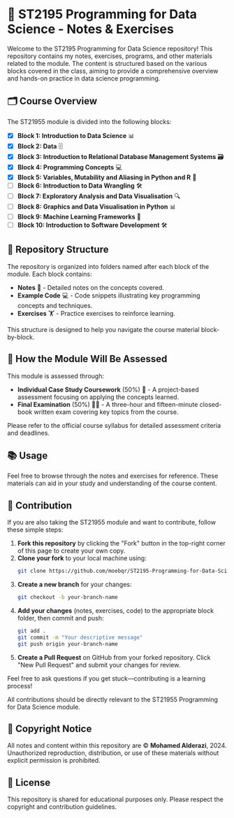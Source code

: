# 📘 ST2195 Programming for Data Science - Notes & Exercises

Welcome to the ST2195 Programming for Data Science repository! This repository contains my notes, exercises, programs, and other materials related to the module. The content is structured based on the various blocks covered in the class, aiming to provide a comprehensive overview and hands-on practice in data science programming.

## 🗂 Course Overview

The ST21955 module is divided into the following blocks:

- [x] **Block 1: Introduction to Data Science** 📊
- [x] **Block 2: Data** 🗄️
- [x] **Block 3: Introduction to Relational Database Management Systems** 🗃️
- [x] **Block 4: Programming Concepts** 💻
- [x] **Block 5: Variables, Mutability and Aliasing in Python and R** 🔧
- [ ] **Block 6: Introduction to Data Wrangling** 🛠️
- [ ] **Block 7: Exploratory Analysis and Data Visualisation** 🔍
- [ ] **Block 8: Graphics and Data Visualisation in Python** 📊
- [ ] **Block 9: Machine Learning Frameworks** 🤖
- [ ] **Block 10: Introduction to Software Development** 🛠️

## 📂 Repository Structure

The repository is organized into folders named after each block of the module. Each block contains:
- **Notes** 📝 - Detailed notes on the concepts covered.
- **Example Code** 💻 - Code snippets illustrating key programming concepts and techniques.
- **Exercises** 🏋️ - Practice exercises to reinforce learning.

This structure is designed to help you navigate the course material block-by-block.

## 📝 How the Module Will Be Assessed

This module is assessed through:
- **Individual Case Study Coursework** (50%) 📝 - A project-based assessment focusing on applying the concepts learned.
- **Final Examination** (50%) 🧑‍🎓 - A three-hour and fifteen-minute closed-book written exam covering key topics from the course.

Please refer to the official course syllabus for detailed assessment criteria and deadlines.

## 📚 Usage

Feel free to browse through the notes and exercises for reference. These materials can aid in your study and understanding of the course content.

## 🤝 Contribution

If you are also taking the ST21955 module and want to contribute, follow these simple steps:

1. **Fork this repository** by clicking the "Fork" button in the top-right corner of this page to create your own copy.
2. **Clone your fork** to your local machine using:
    ```bash
    git clone https://github.com/moebqr/ST2195-Programming-for-Data-Science.git
    ```
3. **Create a new branch** for your changes:
    ```bash
    git checkout -b your-branch-name
    ```
4. **Add your changes** (notes, exercises, code) to the appropriate block folder, then commit and push:
    ```bash
    git add .
    git commit -m "Your descriptive message"
    git push origin your-branch-name
    ```
5. **Create a Pull Request** on GitHub from your forked repository. Click "New Pull Request" and submit your changes for review.

Feel free to ask questions if you get stuck—contributing is a learning process!

All contributions should be directly relevant to the ST21955 Programming for Data Science module.

## 📜 Copyright Notice

All notes and content within this repository are © **Mohamed Alderazi**, 2024. Unauthorized reproduction, distribution, or use of these materials without explicit permission is prohibited.

## 📄 License

This repository is shared for educational purposes only. Please respect the copyright and contribution guidelines.
